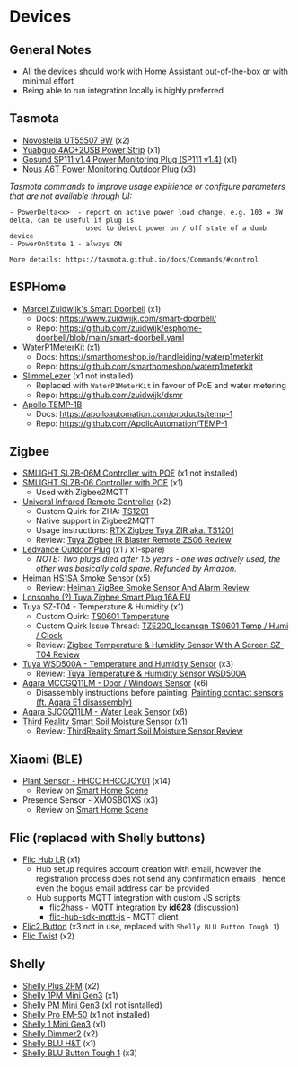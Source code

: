 # Devices
## General Notes
- All the devices should work with Home Assistant out-of-the-box or with minimal effort
- Being able to run integration locally is highly preferred

## Tasmota
* [Novostella UT55507 9W](https://templates.blakadder.com/novostella_UT55507.html) (x2)
* [Yuabguo 4AC+2USB Power Strip](https://templates.blakadder.com/yuanguo_4AC_2USB.html) (x1)
* [Gosund SP111 v1.4 Power Monitoring Plug (SP111 v1.4)](https://templates.blakadder.com/gosund_SP111_v1_4) (x1)
* [Nous A6T Power Monitoring Outdoor Plug](https://templates.blakadder.com/nous_A6T.html) (x3)


*Tasmota commands to improve usage expirience or configure parameters that are not available through UI:*
```
- PowerDelta<x>  - report on active power load change, e.g. 103 = 3W delta, can be useful if plug is
                   used to detect power on / off state of a dumb device
- PowerOnState 1 - always ON

More details: https://tasmota.github.io/docs/Commands/#control
```

## ESPHome
* [Marcel Zuidwijk's Smart Doorbell](https://www.zuidwijk.com/product/smart-doorbell/) (x1)
  * Docs: https://www.zuidwijk.com/smart-doorbell/
  * Repo: https://github.com/zuidwijk/esphome-doorbell/blob/main/smart-doorbell.yaml
* [WaterP1MeterKit](https://waterp1meterkit.nl/) (x1)
  * Docs: https://smarthomeshop.io/handleiding/waterp1meterkit
  * Repo: https://github.com/smarthomeshop/waterp1meterkit
 * [SlimmeLezer](https://www.zuidwijk.com/product/slimmelezer-plus/) (x1 not installed)
   * Replaced with `WaterP1MeterKit` in favour of PoE and water metering
   * Repo: https://github.com/zuidwijk/dsmr
 * [Apollo TEMP-1B](https://apolloautomation.com/products/temp-1)
   * Docs: https://apolloautomation.com/products/temp-1   
   * Repo: https://github.com/ApolloAutomation/TEMP-1
    
## Zigbee
* [SMLIGHT SLZB-06M Controller with POE](https://smlight.tech/product/slzb-06m/) (x1 not installed)
* [SMLIGHT SLZB-06 Controller with POE](https://smlight.tech/product/slzb-06/) (x1)
  * Used with Zigbee2MQTT
* [Univeral Infrared Remote Controller](https://zigbee.blakadder.com/Moes_UFO-R11.html) (x2)
  * Custom Quirk for ZHA: [TS1201](https://github.com/ferehcarb/zha-device-handlers/blob/dev/zhaquirks/tuya/ts1201.py)
  * Native support in Zigbee2MQTT
  * Usage instructions: [RTX Zigbee Tuya ZIR aka. TS1201](https://github.com/zigpy/zha-device-handlers/issues/1687)
  * Review: [Tuya Zigbee IR Blaster Remote ZS06 Review](https://smarthomescene.com/reviews/tuya-zigbee-infrared-ir-remote-zs06-review/)
* [Ledvance Outdoor Plug](https://zigbee.blakadder.com/Ledvance_4058075729322.html) (x1 / x1-spare)
  * _NOTE: Two plugs died after 1.5 years - one was actively used, the other was basically cold spare. Refunded by Amazon._  
* [Heiman HS1SA Smoke Sensor](https://zigbee.blakadder.com/Heiman_HS1SA.html) (x5)
  * Review: [Heiman ZigBee Smoke Sensor And Alarm Review](https://smarthomescene.com/reviews/heiman-zigbee-smoke-sensor-and-alarm-review/)
* [Lonsonho (?) Tuya Zigbee Smart Plug 16A EU](https://zigbee.blakadder.com/Lonsonho_TS0121.html)
* Tuya SZ-T04 - Temperature & Humidity (x1)
  * Custom Quirk: [TS0601 Temperature](https://github.com/jacekk015/zha_quirks/blob/main/ts0601_temperature.py) 
  * Custom Quirk Issue Thread: [TZE200_locansqn TS0601 Temp / Humi / Clock](https://github.com/zigpy/zha-device-handlers/issues/1286)
  * Review: [Zigbee Temperature & Humidity Sensor With A Screen SZ-T04 Review](https://smarthomescene.com/reviews/zigbee-temperature-humidity-sensor-with-a-screen-sz-t04-review/)
* [Tuya WSD500A - Temperature and Humidity Sensor](https://zigbee.blakadder.com/Tuya_WSD500A.html) (x3)
  * Review: [Tuya Temperature & Humidity Sensor WSD500A](https://smarthomescene.com/reviews/tuya-temperature-humidity-sensor-wsd500a/)
 * [Aqara MCCGQ11LM - Door / Windows Sensor](https://zigbee.blakadder.com/Aqara_MCCGQ11LM.html) (x6)
   * Disassembly instructions before painting: [Painting contact sensors (ft. Aqara E1 disassembly)](https://community.home-assistant.io/t/hhi-painting-contact-sensors-ft-aqara-e1-disassembly/401704)
 * [Aqara SJCGQ11LM - Water Leak Sensor](https://zigbee.blakadder.com/Aqara_SJCGQ11LM.html) (x6)
 * [Third Reality Smart Soil Moisture Sensor](https://www.zigbee2mqtt.io/devices/3RSM0147Z.html) (x1)
   * Review: [ThirdReality Smart Soil Moisture Sensor Review](https://smarthomescene.com/reviews/thirdreality-smart-soil-moisture-sensor-review/)

## Xiaomi (BLE)
 * [Plant Sensor - HHCC HHCCJCY01](https://esphome.io/components/sensor/xiaomi_ble.html?fbclid=IwZXh0bgNhZW0CMTAAAR38jsIqiCFlHGqq2riR1D2kFn9CKpR2cV1XfjHqSVYGuj0uJQwKFP6W2Gc_aem_t7kL8tHXd7t1HfHCv7Mosw#hhccjcy01) (x14)
   * Review on [Smart Home Scene](https://smarthomescene.com/reviews/xiaomi-miflora-plant-sensor-tuya-version-hhccjcy10-review/)
 * Presence Sensor - XMOSB01XS (x3)
   * Review on [Smart Home Scene](https://smarthomescene.com/reviews/xiaomi-battery-ble-occupancy-sensor-review/)

## Flic (replaced with Shelly buttons)
  * [Flic Hub LR](https://flic.io/shop/flic-hub-lr) (x1)
    * Hub setup requires account creation with email, however the registration process does not send any 
    confirmation emails , hence even the bogus email address can be provided
    * Hub supports MQTT integration with custom JS scripts:
      * [flic2hass](https://github.com/id628/flic2hass) - MQTT integration by **id628** ([discussion](https://community.home-assistant.io/t/direct-flic-button-via-flic-hub-mqtt-integration-cloudless/553108))
      * [flic-hub-sdk-mqtt-js](https://github.com/50ButtonsEach/flic-hub-sdk-mqtt-js) - MQTT client
  * [Flic2 Button](https://flic.io/flic2) (x3 not in use, replaced with `Shelly BLU Button Tough 1`)
  * [Flic Twist](https://flic.io/twist) (x2)

## Shelly
  * [Shelly Plus 2PM](https://www.shelly.com/en-nl/products/product-overview/shelly-plus-2-pm) (x2)
  * [Shelly 1PM Mini Gen3](https://www.shelly.com/en-nl/products/product-overview/shelly-1-pm-mini-gen3) (x1)
  * [Shelly PM Mini Gen3](https://www.shelly.com/products/shelly-pm-mini-gen3) (x1 not isntalled)
  * [Shelly Pro EM-50](https://www.shelly.com/products/shelly-pro-em-50) (x1 not installed)
  * [Shelly 1 Mini Gen3](https://www.shelly.com/en/products/shop/shelly-1-mini-gen-3) (x1)
  * [Shelly Dimmer2](https://www.shelly.com/en/products/shop/shelly-dimmer2) (x2)
  * [Shelly BLU H&T](https://www.shelly.com/en-nl/products/product-overview/shelly-blu-h-and-t) (x1)
  * [Shelly BLU Button Tough 1](https://www.shelly.com/en-nl/products/product-overview/shelly-blu-button-tough-1-matte-black) (x3)
